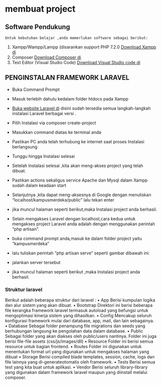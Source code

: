 # membuat project
Software Pendukung
--------------------

	Untuk kebutuhan belajar ,anda memerlukan software sebagai berikut:
1. Xampp/Wampp/Lampp (disarankan support PHP 7.2.0
   [Download Xampp di ](https://www.apachefriends.org/index.html)
2. Composer
   [Download Composer di](https://code.visualstudio.com/)
3. Text Editor (Visual Studio Code)
   [Download Visual Studio code di](https://getcomposer.org/download/)

## PENGINSTALAN FRAMEWORK LARAVEL	
- Buka Command Prompt
- Masuk terlebih dahulu kedalam folder htdocs pada Xampp	 
- [Buka website Laravel di](https://laravel.com/docs) disini sudah tersedia semua langkah-langkah instalasi Laravel berbagai versi .
- Pilih Instalasi via composer create-project
- Masukkan command diatas ke terminal anda
	 
- Pastikan PC anda telah terhubung ke internet saat proses Instalasi berlangsung
- Tunggu hingga Instalasi selesai
- Setelah Instalasi selesai ,kita akan meng-akses project yang telah dibuat.
- Pastikan actions sekaligus service Apache dan Mysql dalam Xampp sudah dalam keadaan start 
- Selanjutnya ,kita dapat meng-aksesnya di Google dengan menuliskan “localhost/kampusmerdeka/public” lalu tekan enter
- jika muncul halaman seperti berikut,maka Instalasi project anda berhasil.
	 
- Selain mengakses Laravel dengan localhost,cara kedua untuk mengakses project Laravel anda adalah dengan menggunakan perintah “php artisan”.
- buka command prompt anda,masuk ke dalam folder project yaitu “kampusmerdeka”
- lalu tuliskan perintah “php artisan serve” seperti gambar dibawah ini:
	 
- jalankan server tersebut
- jika muncul halaman seperti berikut ,maka Instalasi project anda berhasil.
	 
### Struktur laravel
Berikut adalah beberapa struktur dari laravel :
•	App
Berisi kumpulan logika dan alur sistem yang akan dibuat.
•	Bootstrap
Direktori ini berisi beberapa file kerangka framework laravel termasuk autoload yang befungsi untuk mengoptimasi kinerja sistem yang dihasilkan.
•	Config
Mencakup seluruh konfigurasi framework mulai dari database, app, mail, dan lain sebagainya.
•	Database
Sebagai folder penampung file migrations dan seeds yang berhubungan langsung ke pengolahan data dalam database.
•	Public
Sebagai folder yang akan diakses oleh public/users nantinya. Folder ini juga berisi file-file assets (css/js/images/dll)
•	Resource
Folder ini berisi semua resource untuk bagian frontend.
•	Routes
Folder ini digunakan untuk menentukan format url yang digunakan untuk mengakses halaman yang dibuat
•	Storage
Berisi compiled blade templates, session, cache, logs dan file lainnya yang di-generateotomatis oleh framework.
•	Tests
Berisi semua test yang kita buat untuk aplikasi.
•	Vendor
Berisi seluruh library-library yang digunakan dalam framework laravel maupun yang diinstall melalui composer.



